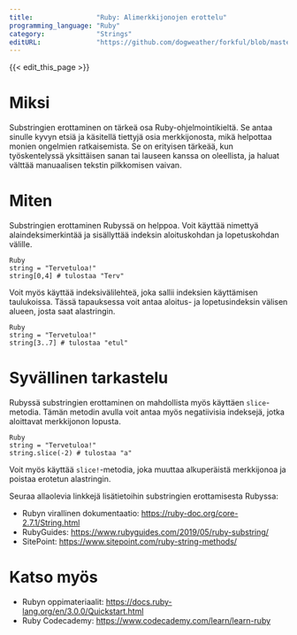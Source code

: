 ```yaml
---
title:                "Ruby: Alimerkkijonojen erottelu"
programming_language: "Ruby"
category:             "Strings"
editURL:              "https://github.com/dogweather/forkful/blob/master/content/fi/ruby/extracting-substrings.md"
---
```


{{< edit_this_page >}}

# Miksi

Substringien erottaminen on tärkeä osa Ruby-ohjelmointikieltä. Se antaa sinulle kyvyn etsiä ja käsitellä tiettyjä osia merkkijonosta, mikä helpottaa monien ongelmien ratkaisemista. Se on erityisen tärkeää, kun työskentelyssä yksittäisen sanan tai lauseen kanssa on oleellista, ja haluat välttää manuaalisen tekstin pilkkomisen vaivan.

# Miten

Substringien erottaminen Rubyssä on helppoa. Voit käyttää nimettyä alaindeksimerkintää ja sisällyttää indeksin aloituskohdan ja lopetuskohdan välille.

```
Ruby
string = "Tervetuloa!"
string[0,4] # tulostaa "Terv"
```

Voit myös käyttää indeksivälilehteä, joka sallii indeksien käyttämisen taulukoissa. Tässä tapauksessa voit antaa aloitus- ja lopetusindeksin välisen alueen, josta saat alastringin.

```
Ruby
string = "Tervetuloa!"
string[3..7] # tulostaa "etul"
```

# Syvällinen tarkastelu

Rubyssä substringien erottaminen on mahdollista myös käyttäen `slice`-metodia. Tämän metodin avulla voit antaa myös negatiivisia indeksejä, jotka aloittavat merkkijonon lopusta.

```
Ruby
string = "Tervetuloa!"
string.slice(-2) # tulostaa "a"
```

Voit myös käyttää `slice!`-metodia, joka muuttaa alkuperäistä merkkijonoa ja poistaa erotetun alastringin.

Seuraa allaolevia linkkejä lisätietoihin substringien erottamisesta Rubyssa:

- Rubyn virallinen dokumentaatio: https://ruby-doc.org/core-2.7.1/String.html
- RubyGuides: https://www.rubyguides.com/2019/05/ruby-substring/
- SitePoint: https://www.sitepoint.com/ruby-string-methods/

# Katso myös

- Rubyn oppimateriaalit: https://docs.ruby-lang.org/en/3.0.0/Quickstart.html
- Ruby Codecademy: https://www.codecademy.com/learn/learn-ruby